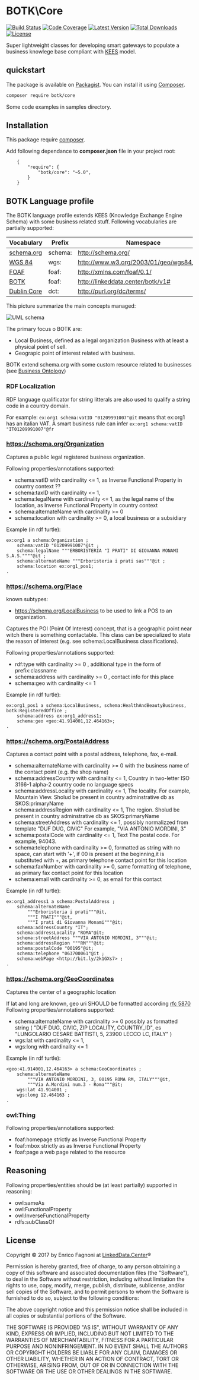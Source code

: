 
# BOTK\Core
[![Build Status](https://img.shields.io/travis/linkeddatacenter/BOTK-core.svg?style=flat-square)](http://travis-ci.org/linkeddatacenter/BOTK-core)
[![Code Coverage](https://img.shields.io/scrutinizer/coverage/g/linkeddatacenter/BOTK-core.svg?style=flat-square)](https://scrutinizer-ci.com/g/linkeddatacenter/BOTK-core)
[![Latest Version](https://img.shields.io/packagist/v/botk/core.svg?style=flat-square)](https://packagist.org/packages/botk/core)
[![Total Downloads](https://img.shields.io/packagist/dt/botk/core.svg?style=flat-square)](https://packagist.org/packages/botk/core)
[![License](https://img.shields.io/packagist/l/botk/core.svg?style=flat-square)](https://packagist.org/packages/botk/core)

Super lightweight classes for developing smart gateways to populate a business knowlege base 
compliant with [KEES](http://linkeddata.center/kees) model.

## quickstart

The package is available on [Packagist](https://packagist.org/packages/botk/core).
You can install it using [Composer](http://getcomposer.org).

```bash
composer require botk/core
```

Some code examples in samples directory.


## Installation

This package require [composer](http://getcomposer.org/).

Add following dependance to **composer.json** file in your project root:

```
    {
        "require": {
            "botk/core": "~5.0",
        }
    }
```


## BOTK Language profile

The BOTK language profile extends KEES (Knowledge Exchange Engine Schema) with some business related stuff. 
Following vocabularies are partially supported:

| Vocabulary									| Prefix	| Namespace										|
|-----------------------------------------------|-----------|-----------------------------------------------|
| [schema.org](http://schema.org) 				| schema:	| <http://schema.org/>							|
| [WGS 84](http://www.w3.org/2003/01/geo/)		| wgs:  	| <http://www.w3.org/2003/01/geo/wgs84_pos#> 	|
| [FOAF](http://xmlns.com/foaf/spec/)			| foaf:  	| <http://xmlns.com/foaf/0.1/> 					|
| [BOTK](http://linkeddata.center/botk/)		| foaf:  	| <http://linkeddata.center/botk/v1#> 			|
| [Dublin Core](http://purl.org/dc/terms/) 		| dct:  	| <http://purl.org/dc/terms/> 					|


This picture summarize the main concepts managed:

![UML schema](doc/uml.png)

The primary focus o BOTK are:
- Local Business, defined as a legal organization Business with at least a physical point of sell.
- Geograpic point of interest related with business.

BOTK extend schema.org with some custom resource related to businesses (see [Business Ontology](doc/ontology/README.md))

### RDF Localization

RDF language qualificator for string litterals are also used  to qualify a string code in a country domain.

For example: `ex:org1 schema:vatID "01209991007"@it` means that ex:org1 has an italian VAT. 
A smart business rule can infer `ex:org1 schema:vatID "IT01209991007"@fr` 

### https://schema.org/Organization

Captures a public legal registered business organization.

Following properties/annotations supported: 

- schema:vatID with cardinality <= 1, as Inverse Functional Property in country context ??
- schema:taxID with cardinality <= 1,
- schema:legalName with cardinality <= 1, as the legal name of the location, as Inverse Functional Property in country context
- schema:alternateName with cardinality >= 0
- schema:location with cardinality >= 0, a local business or a subsidiary

Example (in rdf turtle):
```
ex:org1 a schema:Organization ;
	schema:vatID "01209991007"@it ;
	schema:legalName """ERBORISTERIA "I PRATI" DI GIOVANNA MONAMI S.A.S.""""@it ;
	schema:alternateName """Erboristeria i prati sas"""@it ;
	schema:location ex:org1_pos1;
.
```

### https://schema.org/Place

known subtypes:
- https://schema.org/LocalBusiness to be used to link a POS to an organization.

Captures the POI (Point Of Interest) concept, that is a geographic point near witch there is something contactable.	
This class can be specialized  to state the reason of interest (e.g. see schema:LocalBusiness classifications).

Following properties/annotations supported: 

- rdf:type	with cardinality >= 0 , additional type in the form of prefix:classname
- schema:address  with cardinality >= 0 , contact info for this place
- schema:geo with cardinality <= 1

Example (in rdf turtle):
```
ex:org1_pos1 a schema:LocalBusiness, schema:HealthAndBeautyBusiness, botk:RegisteredOffice ;	
	schema:address ex:org1_address1;
	schema:geo <geo:41.914001,12.464163>;
.
```


### https://schema.org/PostalAddress 

Captures a contact point with a postal address, telephone, fax, e-mail.

- schema:alternateName with cardinality >= 0 with the  business name of the  contact point (e.g. the shop name)
- schema:addressCountry with cardinality <= 1, Country  in two-letter ISO 3166-1 alpha-2 country code no language specs
- schema:addressLocality with cardinality <= 1, The locality. For example, Mountain View. Sholud be present in country adminstrative db as SKOS:primaryName
- schema:addressRegion	with cardinality <= 1, The region. Sholud be present in country adminstrative db as SKOS:primaryName
- schema:streetAddress	with cardinality <= 1,	possibly  normalizzed from template "DUF DUG, CIVIC" For example, "VIA ANTONIO MORDINI, 3"
- schema:postalCode	with cardinality <= 1,	Text 	The postal code. For example, 94043.
- schema:telephone with cardinality >= 0, formatted as string with no space, can start with '+', if 00 is present at the beginning,it is substituted with +, as primary telephone contact point for this location
- schema:faxNumber with cardinality >= 0, same formatting of telephone, as primary fax  contact point for this location
- schema:email with cardinality >= 0,  as  email for this contact

Example (in rdf turtle):
```
ex:org1_address1 a schema:PostalAddress ;
	schema:alternateName 
		"""Erboristeria i prati"""@it, 
		"""I PRATI"""@it, 
		"""I prati di Giovanna Monami"""@it;
	schema:addressCountry "IT";
	schema:addressLocality "ROMA"@it;
	schema:streetAddress """VIA ANTONIO MORDINI, 3"""@it;
	schema:addressRegion """RM"""@it;
	schema:postalCode "00195"@it;
	schema:telephone "063700061"@it ;
	schema:webPage <http://bit.ly/2k1GXs7> ;
.
```

### https://schema.org/GeoCoordinates

Captures the center of a geographic location

If lat and long are known, geo uri SHOULD be formatted according [rfc 5870](https://tools.ietf.org/html/rfc5870)
Following properties/annotations supported: 

- schema:alternateName with cardinality >= 0 possibly as formatted string ( "DUF DUG, CIVIC, ZIP LOCALITY, COUNTRY_ID", es "LUNGOLARIO CESARE BATTISTI, 5, 23900 LECCO LC, ITALY" ) 
- wgs:lat with cardinality <= 1,
- wgs:long with cardinality <= 1

Example (in rdf turtle):
```
<geo:41.914001,12.464163> a schema:GeoCoordinates ;
	schema:alternateName 
		"""VIA ANTONIO MORDINI, 3, 00195 ROMA RM, ITALY"""@it,
		"""Via A.Mordini num.3 - Roma"""@it;
	wgs:lat 41.914001 ;
	wgs:long 12.464163 ;
.
```

### owl:Thing

Following properties/annotations supported: 

- foaf:homepage strictly as Inverse Functional Property
- foaf:mbox strictly as as Inverse Functional Property
- foaf:page a web page related to the resource


## Reasoning

Following properties/entities should be (at least partially) supported in reasoning:

- owl:sameAs
- owl:FunctionalProperty
- owl:InverseFunctionalProperty
- rdfs:subClassOf


## License

 Copyright © 2017 by  Enrico Fagnoni at [LinkedData.Center](http://LinkedData.Center/)®

Permission is hereby granted, free of charge, to any person obtaining a copy
of this software and associated documentation files (the "Software"), to deal
in the Software without restriction, including without limitation the rights
to use, copy, modify, merge, publish, distribute, sublicense, and/or sell
copies of the Software, and to permit persons to whom the Software is
furnished to do so, subject to the following conditions:

The above copyright notice and this permission notice shall be included in all
copies or substantial portions of the Software.

THE SOFTWARE IS PROVIDED "AS IS", WITHOUT WARRANTY OF ANY KIND, EXPRESS OR
IMPLIED, INCLUDING BUT NOT LIMITED TO THE WARRANTIES OF MERCHANTABILITY,
FITNESS FOR A PARTICULAR PURPOSE AND NONINFRINGEMENT. IN NO EVENT SHALL THE
AUTHORS OR COPYRIGHT HOLDERS BE LIABLE FOR ANY CLAIM, DAMAGES OR OTHER
LIABILITY, WHETHER IN AN ACTION OF CONTRACT, TORT OR OTHERWISE, ARISING FROM,
OUT OF OR IN CONNECTION WITH THE SOFTWARE OR THE USE OR OTHER DEALINGS IN THE
SOFTWARE.

  
